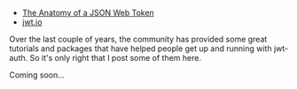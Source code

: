- [The Anatomy of a JSON Web Token](https://scotch.io/tutorials/the-anatomy-of-a-json-web-token)
- [jwt.io](https://jwt.io/)

Over the last couple of years, the community has provided some great tutorials and packages that
have helped people get up and running with jwt-auth. So it's only right that I post some of them here.

Coming soon...
